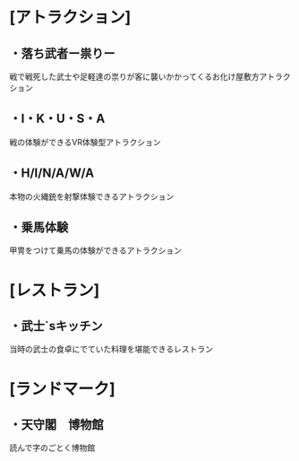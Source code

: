 
# [アトラクション]

## ・落ち武者ー祟りー  
  戦で戦死した武士や足軽達の祟りが客に襲いかかってくるお化け屋敷方アトラクション  
 
## ・I・K・U・S・A    
  戦の体験ができるVR体験型アトラクション  
 
## ・H/I/N/A/W/A  
  本物の火縄銃を射撃体験できるアトラクション  
 
## ・乗馬体験  
  甲冑をつけて乗馬の体験ができるアトラクション  

# [レストラン]
## ・武士`sキッチン  
 当時の武士の食卓にでていた料理を堪能できるレストラン  

# [ランドマーク]  
## ・天守閣　博物館  
 読んで字のごとく博物館  
